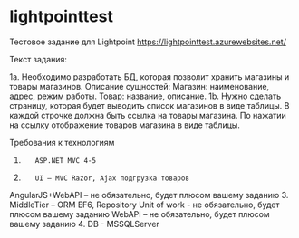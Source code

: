 # lightpointtest
Тестовое задание для Lightpoint
https://lightpointtest.azurewebsites.net/

Текст задания:

1a. Необходимо разработать БД, которая позволит хранить магазины и товары магазинов.
Описание сущностей:
Магазин: наименование, адрес, режим работы.
Товар: название, описание.
1b. Нужно сделать страницу, которая будет выводить список магазинов в виде таблицы. 
В каждой строчке должна быть ссылка на товары магазина. По нажатии на ссылку отображение товаров магазина в виде таблицы.
 
Требования к технологиям
1.        ASP.NET MVC 4-5
2.        UI – MVC Razor, Ajax подгрузка товаров
AngularJS+WebAPI – не обязательно, будет плюсом вашему заданию
3.        MiddleTier – ORM EF6, Repository
Unit of work - не обязательно, будет плюсом вашему заданию
WebAPI – не обязательно, будет плюсом вашему заданию
4.        DB - MSSQLServer
